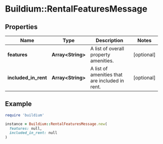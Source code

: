 # Buildium::RentalFeaturesMessage

## Properties

| Name | Type | Description | Notes |
| ---- | ---- | ----------- | ----- |
| **features** | **Array&lt;String&gt;** | A list of overall property amenities. | [optional] |
| **included_in_rent** | **Array&lt;String&gt;** | A list of amenities that are included in rent. | [optional] |

## Example

```ruby
require 'buildium'

instance = Buildium::RentalFeaturesMessage.new(
  features: null,
  included_in_rent: null
)
```

